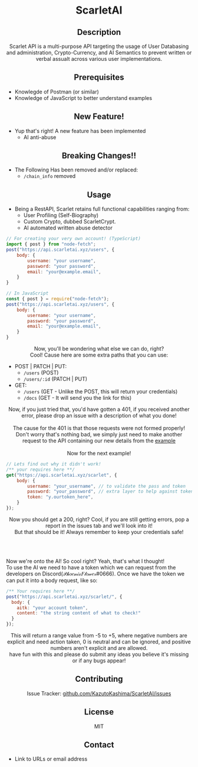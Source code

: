 <h1 style="text-align:center">ScarletAI</h1>

<h2 style="text-align:center">Description</h2>

<p style="text-align:center">Scarlet API is a multi-purpose API targeting the usage of User Databasing and administration, Crypto-Currency, and AI Semantics to prevent written or verbal assualt across various user implementations.</p>

<h2 is="Prereqs" style="text-align:center">Prerequisites</h2>

+ Knowlegde of Postman (or similar)
+ Knowledge of JavaScript to better understand examples

<h2 id="New-Items" style="text-align:center">New Feature!</h2>

- Yup that's right! A new feature has been implemented
  - AI anti-abuse
  
<h2 id="New-Items" style="text-align:center">Breaking Changes!!</h2>

- The Following Has been removed and/or replaced:
  - `/chain_info` removed

<h2 id="Usage" style="text-align:center">Usage</h2>

- Being a RestAPI, Scarlet retains full functional capabilities ranging from:
  - User Profiling (Self-Biography)
  - Custom Crypto, dubbed ScarletCrypt.
  - AI automated written abuse detector

```js
// For creating your very own account! (TypeScript)
import { post } from "node-fetch";
post("https://api.scarletai.xyz/users", {
    body: {
        username: "your username",
        password: "your password",
        email: "your@example.email",
    }
}

// In JavaScript
const { post } = require("node-fetch");
post("https://api.scarletai.xyz/users", {
    body: {
        username: "your username",
        password: "your password",
        email: "your@example.email",
    }
}
```
<p style="text-align:center">Now, you'll be wondering what else we can do, right?<br>Cool! Cause here are some extra paths that you can use:</p>

- POST | PATCH | PUT: 
  - ``/users`` (POST)
  - `/users/:id` (PATCH | PUT)
- GET:
  - `/users` (GET - Unlike the POST, this will return your credentials)
  - `/docs` (GET - It will send you the link for this)

<p style="text-align:center">Now, if you just tried that, you'd have gotten a 401, if you received another error, please drop an issue with a description of what you done!<br><br>The cause for the 401 is that those requests were not formed properly! Don't worry that's nothing bad, we simply just need to make another request to the API containing our new details from the <a href="#Usage">example</a><br><br>Now for the next example!</p>

```js
// Lets find out why it didn't work!
/** your requires here **/
get("https://api.scarletai.xyz/scarlet", {
    body: {
        username: "your_username", // to validate the pass and token
        password: "your_password", // extra layer to help against token theft
        token: "y.ourtoken_here",
    }
});
```
<p style="text-align:center">Now you should get a 200, right? Cool, if you are still getting errors, pop a report in the issues tab and we'll look into it!<br>But that should be it! Always remember to keep your credentials safe!</p>
<br>
<br>
<p>Now we're onto the AI! So cool right? Yeah, that's what I thought!<br>To use the AI we need to have a token which we can request from the developers on Discord(𝒫𝒽𝑜𝑒𝓃𝒾𝓍𝐹𝓁𝑜𝓌𝑒𝓇#0666). Once we have the token we can put it into a body request, like so:</p>

```js
/** Your requires here **/
post("https://api.scarletai.xyz/scarlet/", {
  body: {
    aitk: "your account token",
    content: "the string content of what to check!"
  }
});
```

<p style="text-align:center">This will return a range value from -5 to +5, where negative numbers are explicit and need action taken, 0 is neutral and can be ignored, and positive numbers aren't explicit and are allowed.<br />have fun with this and please do submit any ideas you believe it's missing or if any bugs appear!</p>

<h2 style="text-align:center">Contributing</h2>

<p style="text-align:center">Issue Tracker: <a href="github.com/KazutoKashima/ScarletAI/issues">github.com/KazutoKashima/ScarletAI/issues</a></p>

<h2 style="text-align:center">License</h2>

<p style="text-align:center">MIT</p>

<h2 style="text-align:center">Contact</h2>

- Link to URLs or email address